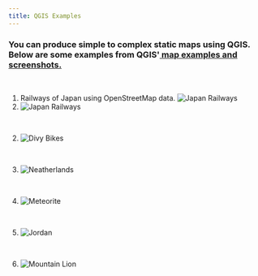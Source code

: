 ```yaml
---
title: QGIS Examples
---
```


<h3 text-align="left">You can produce simple to complex static maps using QGIS. Below are some examples from QGIS'<a href="https://qgis.org/en/site/about/screenshots.html"> map examples and screenshots.</a></h3>

<br>

1. Railways of Japan using OpenStreetMap data. ![Japan Railways](/qgis/img/japan_railways.png)
2. ![Japan Railways](/qgis/img/japan_railways.png)

<br>

2. ![Divy Bikes](/qgis/img/guadalajara.png)

<br>

3. ![Neatherlands](/qgis/img/groningen.png)

<br>

4. ![Meteorite](/qgis/img/meteorite.png)

<br>

5. ![Jordan](/qgis/img/jordan.jpg)

<br>

6. ![Mountain Lion](/qgis/img/mountain_lion.jpg)
